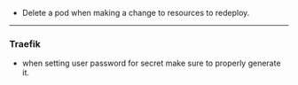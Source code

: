 - Delete a pod when making a change to resources to redeploy.

---
### Traefik
- when setting user password for secret make sure to properly generate it. 